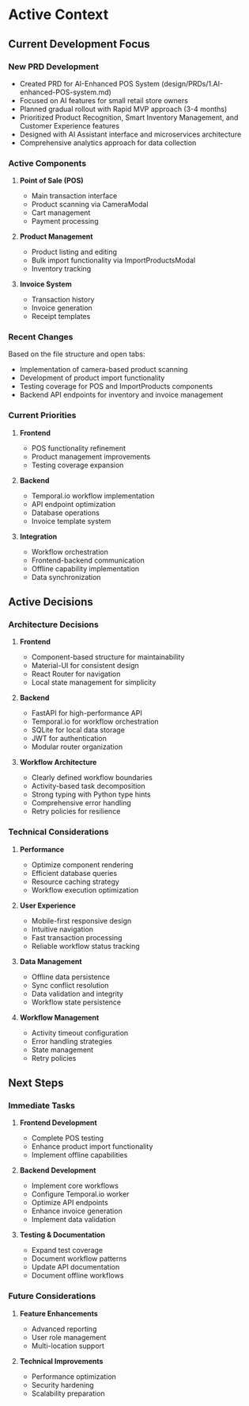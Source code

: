 # Active Context

## Current Development Focus

### New PRD Development
- Created PRD for AI-Enhanced POS System (design/PRDs/1.AI-enhanced-POS-system.md)
- Focused on AI features for small retail store owners
- Planned gradual rollout with Rapid MVP approach (3-4 months)
- Prioritized Product Recognition, Smart Inventory Management, and Customer Experience features
- Designed with AI Assistant interface and microservices architecture
- Comprehensive analytics approach for data collection


### Active Components
1. **Point of Sale (POS)**
   - Main transaction interface
   - Product scanning via CameraModal
   - Cart management
   - Payment processing

2. **Product Management**
   - Product listing and editing
   - Bulk import functionality via ImportProductsModal
   - Inventory tracking

3. **Invoice System**
   - Transaction history
   - Invoice generation
   - Receipt templates

### Recent Changes
Based on the file structure and open tabs:
- Implementation of camera-based product scanning
- Development of product import functionality
- Testing coverage for POS and ImportProducts components
- Backend API endpoints for inventory and invoice management

### Current Priorities
1. **Frontend**
   - POS functionality refinement
   - Product management improvements
   - Testing coverage expansion

2. **Backend**
   - Temporal.io workflow implementation
   - API endpoint optimization
   - Database operations
   - Invoice template system

3. **Integration**
   - Workflow orchestration
   - Frontend-backend communication
   - Offline capability implementation
   - Data synchronization

## Active Decisions

### Architecture Decisions
1. **Frontend**
   - Component-based structure for maintainability
   - Material-UI for consistent design
   - React Router for navigation
   - Local state management for simplicity

2. **Backend**
   - FastAPI for high-performance API
   - Temporal.io for workflow orchestration
   - SQLite for local data storage
   - JWT for authentication
   - Modular router organization

3. **Workflow Architecture**
   - Clearly defined workflow boundaries
   - Activity-based task decomposition
   - Strong typing with Python type hints
   - Comprehensive error handling
   - Retry policies for resilience

### Technical Considerations
1. **Performance**
   - Optimize component rendering
   - Efficient database queries
   - Resource caching strategy
   - Workflow execution optimization

2. **User Experience**
   - Mobile-first responsive design
   - Intuitive navigation
   - Fast transaction processing
   - Reliable workflow status tracking

3. **Data Management**
   - Offline data persistence
   - Sync conflict resolution
   - Data validation and integrity
   - Workflow state persistence

4. **Workflow Management**
   - Activity timeout configuration
   - Error handling strategies
   - State management
   - Retry policies

## Next Steps

### Immediate Tasks
1. **Frontend Development**
   - Complete POS testing
   - Enhance product import functionality
   - Implement offline capabilities

2. **Backend Development**
   - Implement core workflows
   - Configure Temporal.io worker
   - Optimize API endpoints
   - Enhance invoice generation
   - Implement data validation

3. **Testing & Documentation**
   - Expand test coverage
   - Document workflow patterns
   - Update API documentation
   - Document offline workflows

### Future Considerations
1. **Feature Enhancements**
   - Advanced reporting
   - User role management
   - Multi-location support

2. **Technical Improvements**
   - Performance optimization
   - Security hardening
   - Scalability preparation
